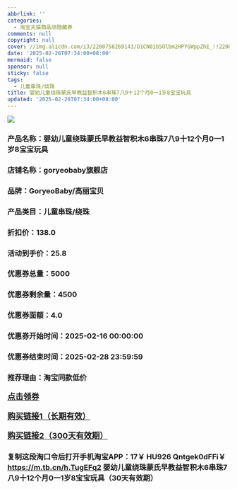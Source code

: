 ```yaml
---
abbrlink: ''
categories:
  - 淘宝天猫商品领隐藏券
comments: null
copyright: null
cover: //img.alicdn.com/i3/2200758269143/O1CN01b5Olbm2HPYGWppZhE_!!2200758269143.jpg
date: '2025-02-26T07:34:00+08:00'
mermaid: false
sponsor: null
sticky: false
tags:
  - 儿童串珠/绕珠
title: 婴幼儿童绕珠蒙氏早教益智积木6串珠7八9十12个月0一1岁8宝宝玩具
updated: '2025-02-26T07:34:00+08:00'
--- 
```


![](//img.alicdn.com/i3/2200758269143/O1CN01b5Olbm2HPYGWppZhE_!!2200758269143.jpg)

### 产品名称：婴幼儿童绕珠蒙氏早教益智积木6串珠7八9十12个月0一1岁8宝宝玩具
### 店铺名称：goryeobaby旗舰店
### 品牌：GoryeoBaby/高丽宝贝
### 产品类目：儿童串珠/绕珠
### 折扣价：138.0
### 活动到手价：25.8
### 优惠券总量：5000
### 优惠券剩余量：4500
### 优惠券面额：4.0
### 优惠券开始时间：2025-02-16 00:00:00	
### 优惠券结束时间：2025-02-28 23:59:59	
### 推荐理由：淘宝同款低价

<p style="font-size: 18px; font-weight: bold;">
  <a href="https://uland.taobao.com/coupon/edetail?e=0vqs6VGVpx2lhHvvyUNXZfh8CuWt5YH5OVuOuRD5gLJMmdsrkidbOWBzzpT26idJcxI15sVoszQCUiue58Ia902JLc1A5H38%2BjPC773X6vMIcqBRB4P3nuZUCCtNcACmRSHvQe2jOLZ9pbNCYX0I%2BPP%2BWUTgK%2F%2B0I%2BtaUgbudUxA%2B536asYsLWVfKa%2BhVnNDcdDLji5k6KzRzMzjKFD38JjB6TX2HR3QQ5WKStDdyeTLAJho1Tgm24y1rRo98IyIzxHHRjXbSzC3GXpSbfs48naf2SwsMNiBMsxON%2B1yUArzxbR1bMRX4jtmCh3XSIRM0hdXn%2FSR3zmyHVvYwF84GiUzVkkdwsIm&traceId=2166d8db17407296732636749d133b&union_lens=lensId%3AOPT%401740729681%40213e4d92_0dba_1954b93057b_b08a%4001%40eyJmbG9vcklkIjo3MzM1NH0ie" target="_blank">点击领券</a>
</p>
<p style="font-size: 18px; font-weight: bold;">
  <a href="https://s.click.taobao.com/t?e=m%3D2%26s%3DlMXXxWYYk%2FVw4vFB6t2Z2ueEDrYVVa64K7Vc7tFgwiHjf2vlNIV67kkfnVn6TwKdYFMBzHxYoCP3ID%2FV1RqsF4wnCJeELi4I%2FIEn%2BS1IjHAB0ghlTd7WlZVm%2FOAUUFw71qrpxiwMoCNxc1AtbZGVSwHn1mX6mYSg2PdcQbKco%2B7NEPXytV9ALoS4zvCRUrquaW%2F6hpo14PoV%2BTMgRFp1tf0CiE3SjegfLQUm%2FStxzy0g61dCWeJYh3OU%2FAzBozKO51EJ766ot5%2BPgysBSxHfUOXVLEPDWL24%2FufIeaShmLvWGPPZ03CRxHO3CNcHkCRwaC7TjnG%2BpoXGDmntuH4VtA%3D%3D" target="_blank">购买链接1（长期有效）</a>
</p>
<p style="font-size: 18px; font-weight: bold;">
  <a href="https://s.click.taobao.com/syc4TNs" target="_blank">购买链接2（300天有效期）</a>
</p>

### 复制这段淘口令后打开手机淘宝APP：17￥ HU926 Qntgek0dFFi￥ https://m.tb.cn/h.TugEFq2  婴幼儿童绕珠蒙氏早教益智积木6串珠7八9十12个月0一1岁8宝宝玩具（30天有效期）
